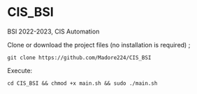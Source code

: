 # CIS_BSI
BSI 2022-2023, CIS Automation


Clone or download the project files (no installation is required) ;

	git clone https://github.com/Madore224/CIS_BSI
 
Execute:

	cd CIS_BSI && chmod +x main.sh && sudo ./main.sh
